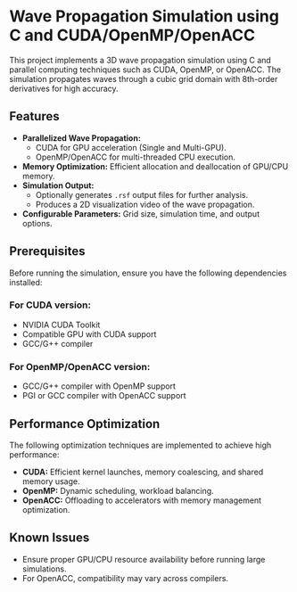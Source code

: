 # Wave Propagation Simulation using C and CUDA/OpenMP/OpenACC

This project implements a 3D wave propagation simulation using C and parallel computing techniques such as CUDA, OpenMP, or OpenACC. The simulation propagates waves through a cubic grid domain with 8th-order derivatives for high accuracy.

## Features

- **Parallelized Wave Propagation:**
  - CUDA for GPU acceleration (Single and Multi-GPU).
  - OpenMP/OpenACC for multi-threaded CPU execution.
- **Memory Optimization:** Efficient allocation and deallocation of GPU/CPU memory.
- **Simulation Output:**
  - Optionally generates `.rsf` output files for further analysis.
  - Produces a 2D visualization video of the wave propagation.
- **Configurable Parameters:** Grid size, simulation time, and output options.

## Prerequisites

Before running the simulation, ensure you have the following dependencies installed:

### For CUDA version:

- NVIDIA CUDA Toolkit
- Compatible GPU with CUDA support
- GCC/G++ compiler

### For OpenMP/OpenACC version:

- GCC/G++ compiler with OpenMP support
- PGI or GCC compiler with OpenACC support

## Performance Optimization

The following optimization techniques are implemented to achieve high performance:

- **CUDA:** Efficient kernel launches, memory coalescing, and shared memory usage.
- **OpenMP:** Dynamic scheduling, workload balancing.
- **OpenACC:** Offloading to accelerators with memory management optimization.

## Known Issues

- Ensure proper GPU/CPU resource availability before running large simulations.
- For OpenACC, compatibility may vary across compilers.
